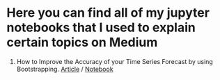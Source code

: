 # Here you can find all of my jupyter notebooks that I used to explain certain topics on Medium

1. How to Improve the Accuracy of your Time Series Forecast by using Bootstrapping. [Article](https://medium.com/@NiclasPopovic0402/how-to-improve-the-accuracy-of-your-time-series-forecast-by-using-bootstrapping-c5a81ce3abe6) / [Notebook](https://github.com/NiclasPopovic/Medium/blob/main/00%20Medium%20Bootstrapping.ipynb)
